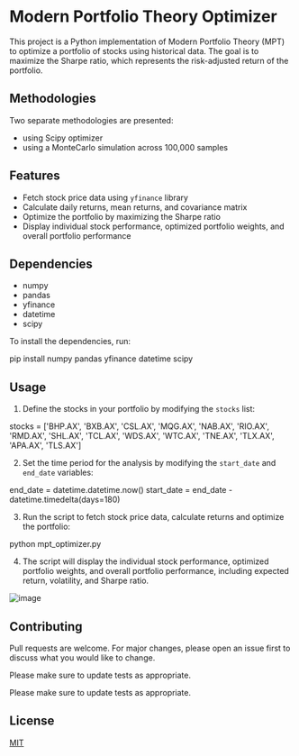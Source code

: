 # Modern Portfolio Theory Optimizer

This project is a Python implementation of Modern Portfolio Theory (MPT) to optimize a portfolio of stocks using historical data. The goal is to maximize the Sharpe ratio, which represents the risk-adjusted return of the portfolio.

## Methodologies

Two separate methodologies are presented:
- using Scipy optimizer
- using a MonteCarlo simulation across 100,000 samples

## Features

- Fetch stock price data using `yfinance` library
- Calculate daily returns, mean returns, and covariance matrix
- Optimize the portfolio by maximizing the Sharpe ratio
- Display individual stock performance, optimized portfolio weights, and overall portfolio performance

## Dependencies

- numpy
- pandas
- yfinance
- datetime
- scipy

To install the dependencies, run:

pip install numpy pandas yfinance datetime scipy


## Usage

1. Define the stocks in your portfolio by modifying the `stocks` list:

stocks = ['BHP.AX', 'BXB.AX', 'CSL.AX', 'MQG.AX', 'NAB.AX', 'RIO.AX', 'RMD.AX', 'SHL.AX', 'TCL.AX', 'WDS.AX', 'WTC.AX', 'TNE.AX', 'TLX.AX', 'APA.AX', 'TLS.AX']

2. Set the time period for the analysis by modifying the `start_date` and `end_date` variables:

end_date = datetime.datetime.now()
start_date = end_date - datetime.timedelta(days=180)

3. Run the script to fetch stock price data, calculate returns and optimize the portfolio:

python mpt_optimizer.py

4. The script will display the individual stock performance, optimized portfolio weights, and overall portfolio performance, including expected return, volatility, and Sharpe ratio.

![image](https://user-images.githubusercontent.com/33140734/229402901-192080c9-390a-4c9a-ae9e-d9ca68412b11.png)

## Contributing

Pull requests are welcome. For major changes, please open an issue first to discuss what you would like to change.

Please make sure to update tests as appropriate.

Please make sure to update tests as appropriate.

## License

[MIT](https://choosealicense.com/licenses/mit/)
